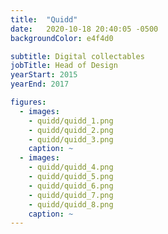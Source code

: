 ```yaml
---
title:  "Quidd"
date:   2020-10-18 20:40:05 -0500
backgroundColor: e4f4d0

subtitle: Digital collectables
jobTitle: Head of Design
yearStart: 2015
yearEnd: 2017

figures:
  - images:
    - quidd/quidd_1.png
    - quidd/quidd_2.png
    - quidd/quidd_3.png
    caption: ~
  - images:
    - quidd/quidd_4.png
    - quidd/quidd_5.png
    - quidd/quidd_6.png
    - quidd/quidd_7.png
    - quidd/quidd_8.png
    caption: ~
---
```

